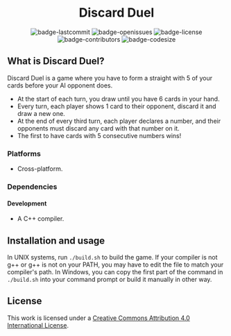 <h1 align="center">Discard Duel</h1>

<p align="center">
  <img alt="badge-lastcommit" src="https://img.shields.io/github/last-commit/GaryHilares/Discard-Duel?style=for-the-badge">
  <img alt="badge-openissues" src="https://img.shields.io/github/issues-raw/GaryHilares/Discard-Duel?style=for-the-badge">
  <img alt="badge-license" src="https://img.shields.io/github/license/GaryHilares/Discard-Duel?style=for-the-badge">
  <img alt="badge-contributors" src="https://img.shields.io/github/contributors/GaryHilares/Discard-Duel?style=for-the-badge">
  <img alt="badge-codesize" src="https://img.shields.io/github/languages/code-size/GaryHilares/Discard-Duel?style=for-the-badge">
</p>

## What is Discard Duel?
Discard Duel is a game where you have to form a straight with 5 of your cards before your AI opponent does.
- At the start of each turn, you draw until you have 6 cards in your hand.
- Every turn, each player shows 1 card to their opponent, discard it and draw a new one.
- At the end of every third turn, each player declares a number, and their opponents must discard any card with that number on it.
- The first to have cards with 5 consecutive numbers wins!

### Platforms
- Cross-platform.

### Dependencies
#### Development
- A C++ compiler.

## Installation and usage
In UNIX systems, run `./build.sh` to build the game. If your compiler is not g++ or g++ is not on your PATH, you may have to edit the file to match your compiler's path.
In Windows, you can copy the first part of the command in `./build.sh` into your command prompt or build it manually in other way.

## License
This work is licensed under a [Creative Commons Attribution 4.0 International License](https://github.com/GaryHilares/Discard-Duel/blob/main/LICENSE).
